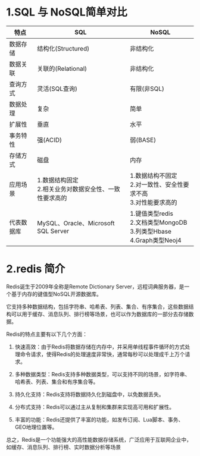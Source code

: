 # 1.SQL 与 NoSQL简单对比

| 特点    | SQL                               | NoSQL                                                           |
|-------|-----------------------------------|-----------------------------------------------------------------|
| 数据存储  | 结构化(Structured)                   | 非结构化                                                            |
| 数据关联  | 关联的(Relational)                   | 非结构化                                                            |
| 查询方式  | 灵活(SQL查询)                         | 有限(非SQL)                                                        |
| 数据处理  | 复杂                                | 简单                                                              |
| 扩展性   | 垂直                                | 水平                                                              |
| 事务特性  | 强(ACID)                           | 弱(BASE)                                                         |
| 存储方式  | 磁盘                                | 内存                                                              |
| 应用场景  | 1.数据结构固定<br/>2.相关业务对数据安全性、一致性要求高的 | 1.数据结构不固定<br/>2.对一致性、安全性要求不高<br/>3.对性能要求高的                      |
| 代表数据库 | MySQL、Oracle、Microsoft SQL Server | 1.键值类型redis<br/>2.文档类型MongoDB<br/>3.列类型Hbase<br/>4.Graph类型Neoj4 |

# 2.redis 简介

Redis诞生于2009年全称是Remote Dictionary Server，远程词典服务器，是一个基于内存的键值型NoSQL开源数据库。

它支持多种数据结构，包括字符串、哈希表、列表、集合、有序集合，这些数据结构可以用于缓存、消息队列、排行榜等场景，也可以作为数据库的一部分去存储数据。

Redis的特点主要有以下几个方面：

1. 快速高效：由于Redis将数据存储在内存中，并采用单线程事件循环的方式处理命令请求，使得Redis的处理速度非常快，通常每秒可以处理成千上万个请求。

2. 多种数据类型：Redis支持多种数据类型，可以支持不同的场景，如字符串、哈希表、列表、集合和有序集合等。

3. 持久化支持：Redis支持将数据持久化到磁盘中，以免数据丢失。

4. 分布式支持：Redis可以通过主从复制和集群来实现高可用和扩展性。

5. 丰富的功能：Redis还提供了丰富的功能，如发布订阅、Lua脚本、事务、GEO地理位置等。

总之，Redis是一个功能强大的高性能数据存储系统，广泛应用于互联网企业中，如缓存、消息队列、排行榜、实时数据分析等场景
